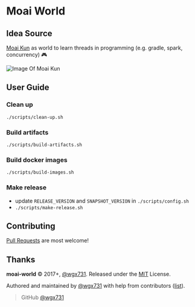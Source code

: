 Moai World
========================

## Idea Source

[Moai Kun](https://en.wikipedia.org/wiki/Moai-kun) as world to learn threads in programming (e.g. gradle, spark, concurrency) :video_game:

![Image Of Moai Kun](https://upload.wikimedia.org/wikipedia/en/6/6c/Moai_Kun_Box_Art.jpg)

## User Guide

### Clean up

`./scripts/clean-up.sh`

### Build artifacts

`./scripts/build-artifacts.sh`

### Build docker images

`./scripts/build-images.sh`

### Make release

* update `RELEASE_VERSION` and `SNAPSHOT_VERSION` in `./scripts/config.sh`
* `./scripts/make-release.sh`

## Contributing

[Pull Requests](https://github.com/wgx731/moai-world/pulls) are most welcome!

## Thanks

**moai-world** © 2017+, [@wgx731]. Released under the [MIT](https://github.com/wgx731/moai-world/blob/master/LICENSE) License.

Authored and maintained by [@wgx731] with help from contributors ([list][contributors]).

> GitHub [@wgx731]

[@wgx731]: https://github.com/wgx731
[contributors]: https://github.com/wgx731/moai-world/contributors
